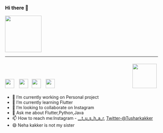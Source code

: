 ### Hi there 👋

<img src="https://github.com/tushar242408/tushar242408/blob/main/Myved.gif" height="120">
<hr>


### [<img src="https://image.flaticon.com/icons/png/512/60/60543.png" height="30">](tusharkakkar23@gmail.com)  &ensp; [<img src="https://cdn.freelogovectors.net/wp-content/uploads/2016/12/instagram-logo1.png" height="30">](https://www.instagram.com/___t_u_s_h_a_r/)&ensp; [<img src="https://image.flaticon.com/icons/png/512/23/23931.png" height="30">](https://twitter.com/Tusharkakker) &ensp; [<img src="https://img.flaticon.com/icons/png/512/61/61109.png" height="30">](https://www.linkedin.com/in/tushar-kakkar-088073172)  &ensp;&ensp;&ensp; &ensp;&ensp;&ensp; &ensp;&ensp;&ensp; &ensp;&ensp;&ensp; &ensp;&ensp;&ensp; &ensp;&ensp;&ensp; &ensp;&ensp;&ensp; &ensp;&ensp;&ensp; &ensp;&ensp;&ensp;<img src="https://i2.wp.com/marketmadhouse.com/wp-content/uploads/2019/06/hello-3791381_1280.png" height="80">


- 🔭 I’m currently working on Personal project
- 🌱 I’m currently learning Flutter
- 👯 I’m looking to collaborate on Instagram
- 💬 Ask me about Flutter,Python,Java
- 📫 How to reach me:Instagram - [__t_u_s_h_a_r](https://www.instagram.com/___t_u_s_h_a_r/), [Twitter-@Tusharkakker](https://twitter.com/Tusharkakker) 
- 😄 Neha kakker is not my sister

